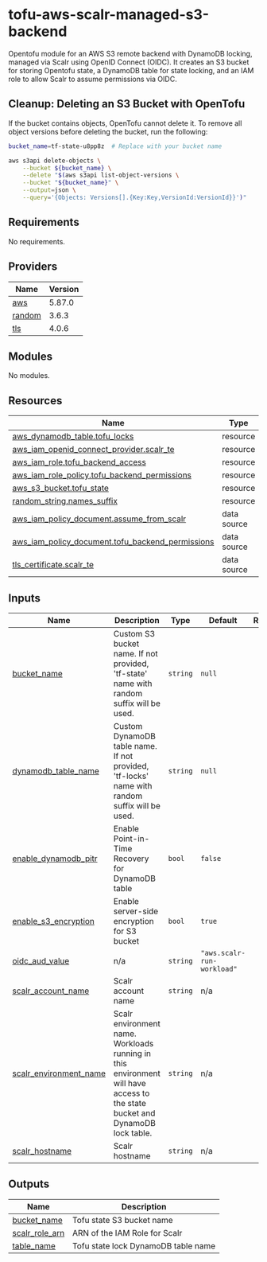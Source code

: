 # tofu-aws-scalr-managed-s3-backend
Opentofu module for an AWS S3 remote backend with DynamoDB locking, managed via Scalr using OpenID Connect (OIDC). It creates an S3 bucket for storing Opentofu state, a DynamoDB table for state locking, and an IAM role to allow Scalr to assume permissions via OIDC.

## Cleanup: Deleting an S3 Bucket with OpenTofu
If the bucket contains objects, OpenTofu cannot delete it. To remove all object versions before deleting the bucket, run the following:
```sh
bucket_name=tf-state-u8pp8z  # Replace with your bucket name

aws s3api delete-objects \
    --bucket ${bucket_name} \
    --delete "$(aws s3api list-object-versions \
    --bucket "${bucket_name}" \
    --output=json \
    --query='{Objects: Versions[].{Key:Key,VersionId:VersionId}}')"
```
<!-- BEGIN_TF_DOCS -->
## Requirements

No requirements.

## Providers

| Name | Version |
|------|---------|
| <a name="provider_aws"></a> [aws](#provider\_aws) | 5.87.0 |
| <a name="provider_random"></a> [random](#provider\_random) | 3.6.3 |
| <a name="provider_tls"></a> [tls](#provider\_tls) | 4.0.6 |

## Modules

No modules.

## Resources

| Name | Type |
|------|------|
| [aws_dynamodb_table.tofu_locks](https://registry.terraform.io/providers/hashicorp/aws/latest/docs/resources/dynamodb_table) | resource |
| [aws_iam_openid_connect_provider.scalr_te](https://registry.terraform.io/providers/hashicorp/aws/latest/docs/resources/iam_openid_connect_provider) | resource |
| [aws_iam_role.tofu_backend_access](https://registry.terraform.io/providers/hashicorp/aws/latest/docs/resources/iam_role) | resource |
| [aws_iam_role_policy.tofu_backend_permissions](https://registry.terraform.io/providers/hashicorp/aws/latest/docs/resources/iam_role_policy) | resource |
| [aws_s3_bucket.tofu_state](https://registry.terraform.io/providers/hashicorp/aws/latest/docs/resources/s3_bucket) | resource |
| [random_string.names_suffix](https://registry.terraform.io/providers/hashicorp/random/latest/docs/resources/string) | resource |
| [aws_iam_policy_document.assume_from_scalr](https://registry.terraform.io/providers/hashicorp/aws/latest/docs/data-sources/iam_policy_document) | data source |
| [aws_iam_policy_document.tofu_backend_permissions](https://registry.terraform.io/providers/hashicorp/aws/latest/docs/data-sources/iam_policy_document) | data source |
| [tls_certificate.scalr_te](https://registry.terraform.io/providers/hashicorp/tls/latest/docs/data-sources/certificate) | data source |

## Inputs

| Name | Description | Type | Default | Required |
|------|-------------|------|---------|:--------:|
| <a name="input_bucket_name"></a> [bucket\_name](#input\_bucket\_name) | Custom S3 bucket name. If not provided, 'tf-state' name with random suffix will be used. | `string` | `null` | no |
| <a name="input_dynamodb_table_name"></a> [dynamodb\_table\_name](#input\_dynamodb\_table\_name) | Custom DynamoDB table name. If not provided, 'tf-locks' name with random suffix will be used. | `string` | `null` | no |
| <a name="input_enable_dynamodb_pitr"></a> [enable\_dynamodb\_pitr](#input\_enable\_dynamodb\_pitr) | Enable Point-in-Time Recovery for DynamoDB table | `bool` | `false` | no |
| <a name="input_enable_s3_encryption"></a> [enable\_s3\_encryption](#input\_enable\_s3\_encryption) | Enable server-side encryption for S3 bucket | `bool` | `true` | no |
| <a name="input_oidc_aud_value"></a> [oidc\_aud\_value](#input\_oidc\_aud\_value) | n/a | `string` | `"aws.scalr-run-workload"` | no |
| <a name="input_scalr_account_name"></a> [scalr\_account\_name](#input\_scalr\_account\_name) | Scalr account name | `string` | n/a | yes |
| <a name="input_scalr_environment_name"></a> [scalr\_environment\_name](#input\_scalr\_environment\_name) | Scalr environment name. Workloads running in this environment will have access to the state bucket and DynamoDB lock table. | `string` | n/a | yes |
| <a name="input_scalr_hostname"></a> [scalr\_hostname](#input\_scalr\_hostname) | Scalr hostname | `string` | n/a | yes |

## Outputs

| Name | Description |
|------|-------------|
| <a name="output_bucket_name"></a> [bucket\_name](#output\_bucket\_name) | Tofu state S3 bucket name |
| <a name="output_scalr_role_arn"></a> [scalr\_role\_arn](#output\_scalr\_role\_arn) | ARN of the IAM Role for Scalr |
| <a name="output_table_name"></a> [table\_name](#output\_table\_name) | Tofu state lock DynamoDB table name |
<!-- END_TF_DOCS -->